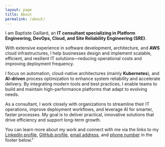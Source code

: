 ```yaml
---
layout: page
title: About
permalink: /about/
---
```


I am Baptiste Gaillard, an **IT consultant specializing in Platform Engineering, DevOps, Cloud, and Site Reliability Engineering (SRE)**.

With extensive experience in software development, architecture, and **AWS** cloud infrastructures, I help businesses design and implement scalable, efficient, and resilient IT solutions—reducing operational costs and improving deployment frequency.

I focus on automation, cloud-native architectures (mainly **Kubernetes**), and **AI-driven** process optimization to enhance system reliability and accelerate delivery. By integrating modern tools and best practices, I enable teams to build and maintain high-performance platforms that adapt to evolving needs.

As a consultant, I work closely with organizations to streamline their IT operations, improve deployment workflows, and leverage AI for smarter, faster processes. My goal is to deliver practical, innovative solutions that drive efficiency and support long-term growth.

You can learn more about my work and connect with me via the links to my <a href="https://www.linkedin.com/in/baptistegaillard/">LinkedIn profile</a>, <a href="https://github.com/bgaillard">GitHub profile</a>, <a href="mailto:baptiste.gaillard@gmail.com">email address<a/>, and <a href="tel:+33685128126">phone number</a> in the footer below."
